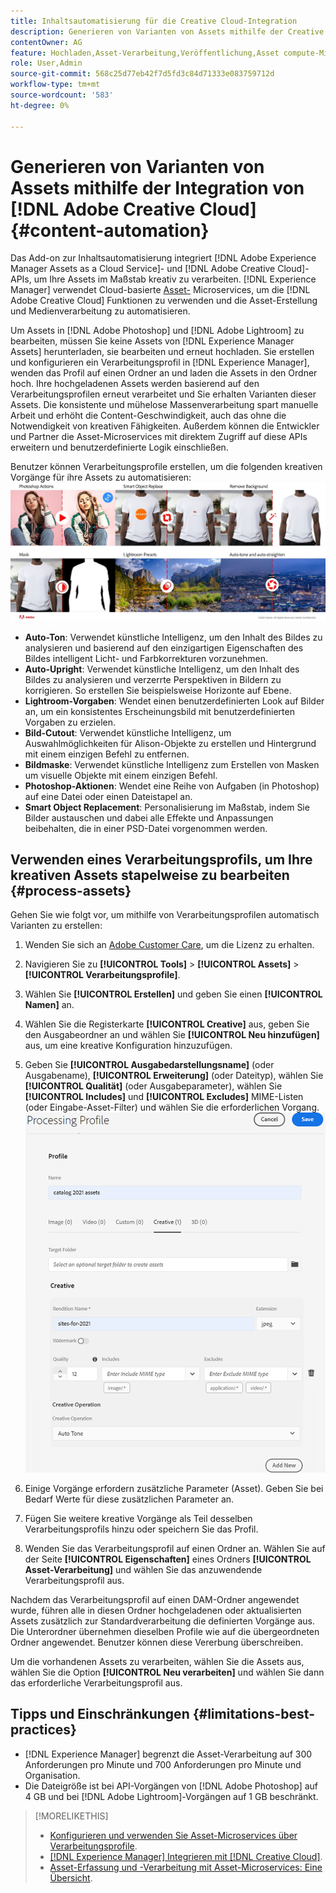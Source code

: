 ```yaml
---
title: Inhaltsautomatisierung für die Creative Cloud-Integration
description: Generieren von Varianten von Assets mithilfe der Creative Cloud-Integration
contentOwner: AG
feature: Hochladen,Asset-Verarbeitung,Veröffentlichung,Asset compute-Microservices,Workflow
role: User,Admin
source-git-commit: 568c25d77eb42f7d5fd3c84d71333e083759712d
workflow-type: tm+mt
source-wordcount: '583'
ht-degree: 0%

---
```



# Generieren von Varianten von Assets mithilfe der Integration von [!DNL Adobe Creative Cloud] {#content-automation}

Das Add-on zur Inhaltsautomatisierung integriert [!DNL Adobe Experience Manager Assets as a Cloud Service]- und [!DNL Adobe Creative Cloud]-APIs, um Ihre Assets im Maßstab kreativ zu verarbeiten. [!DNL Experience Manager] verwendet Cloud-basierte  [Asset-](/help/assets/asset-microservices-overview.md) Microservices, um die  [!DNL Adobe Creative Cloud] Funktionen zu verwenden und die Asset-Erstellung und Medienverarbeitung zu automatisieren.

Um Assets in [!DNL Adobe Photoshop] und [!DNL Adobe Lightroom] zu bearbeiten, müssen Sie keine Assets von [!DNL Experience Manager Assets] herunterladen, sie bearbeiten und erneut hochladen. Sie erstellen und konfigurieren ein Verarbeitungsprofil in [!DNL Experience Manager], wenden das Profil auf einen Ordner an und laden die Assets in den Ordner hoch. Ihre hochgeladenen Assets werden basierend auf den Verarbeitungsprofilen erneut verarbeitet und Sie erhalten Varianten dieser Assets. Die konsistente und mühelose Massenverarbeitung spart manuelle Arbeit und erhöht die Content-Geschwindigkeit, auch das ohne die Notwendigkeit von kreativen Fähigkeiten. Außerdem können die Entwickler und Partner die Asset-Microservices mit direktem Zugriff auf diese APIs erweitern und benutzerdefinierte Logik einschließen.

Benutzer können Verarbeitungsprofile erstellen, um die folgenden kreativen Vorgänge für ihre Assets zu automatisieren:\
![Automatisieren von Adobe Photoshop- und Adobe Lightroom-Vorgängen für Assets](assets/content-automation.png)
* **Auto-Ton**: Verwendet künstliche Intelligenz, um den Inhalt des Bildes zu analysieren und basierend auf den einzigartigen Eigenschaften des Bildes intelligent Licht- und Farbkorrekturen vorzunehmen.
* **Auto-Upright**: Verwendet künstliche Intelligenz, um den Inhalt des Bildes zu analysieren und verzerrte Perspektiven in Bildern zu korrigieren. So erstellen Sie beispielsweise Horizonte auf Ebene.
* **Lightroom-Vorgaben**: Wendet einen benutzerdefinierten Look auf Bilder an, um ein konsistentes Erscheinungsbild mit benutzerdefinierten Vorgaben zu erzielen.
* **Bild-Cutout**: Verwendet künstliche Intelligenz, um Auswahlmöglichkeiten für Alison-Objekte zu erstellen und Hintergrund mit einem einzigen Befehl zu entfernen.
* **Bildmaske**: Verwendet künstliche Intelligenz zum Erstellen von Masken um visuelle Objekte mit einem einzigen Befehl.
* **Photoshop-Aktionen**: Wendet eine Reihe von Aufgaben (in Photoshop) auf eine Datei oder einen Dateistapel an.
* **Smart Object Replacement**: Personalisierung im Maßstab, indem Sie Bilder austauschen und dabei alle Effekte und Anpassungen beibehalten, die in einer PSD-Datei vorgenommen werden.



## Verwenden eines Verarbeitungsprofils, um Ihre kreativen Assets stapelweise zu bearbeiten {#process-assets}

Gehen Sie wie folgt vor, um mithilfe von Verarbeitungsprofilen automatisch Varianten zu erstellen:

1. Wenden Sie sich an [Adobe Customer Care](https://experienceleague.adobe.com/#support), um die Lizenz zu erhalten.

1. Navigieren Sie zu **[!UICONTROL Tools]** > **[!UICONTROL Assets]** > **[!UICONTROL Verarbeitungsprofile]**.

1. Wählen Sie **[!UICONTROL Erstellen]** und geben Sie einen **[!UICONTROL Namen]** an.

1. Wählen Sie die Registerkarte **[!UICONTROL Creative]** aus, geben Sie den Ausgabeordner an und wählen Sie **[!UICONTROL Neu hinzufügen]** aus, um eine kreative Konfiguration hinzuzufügen.

1. Geben Sie **[!UICONTROL Ausgabedarstellungsname]** (oder Ausgabename), **[!UICONTROL Erweiterung]** (oder Dateityp), wählen Sie **[!UICONTROL Qualität]** (oder Ausgabeparameter), wählen Sie **[!UICONTROL Includes]** und **[!UICONTROL Excludes]** MIME-Listen (oder Eingabe-Asset-Filter) und wählen Sie die erforderlichen Vorgang.
   ![Kreativ-Registerkarte im Verarbeitungsprofil](assets/creative-processing-profile.png)

1. Einige Vorgänge erfordern zusätzliche Parameter (Asset). Geben Sie bei Bedarf Werte für diese zusätzlichen Parameter an.

1. Fügen Sie weitere kreative Vorgänge als Teil desselben Verarbeitungsprofils hinzu oder speichern Sie das Profil.

1. Wenden Sie das Verarbeitungsprofil auf einen Ordner an. Wählen Sie auf der Seite **[!UICONTROL Eigenschaften]** eines Ordners **[!UICONTROL Asset-Verarbeitung]** und wählen Sie das anzuwendende Verarbeitungsprofil aus.

Nachdem das Verarbeitungsprofil auf einen DAM-Ordner angewendet wurde, führen alle in diesen Ordner hochgeladenen oder aktualisierten Assets zusätzlich zur Standardverarbeitung die definierten Vorgänge aus. Die Unterordner übernehmen dieselben Profile wie auf die übergeordneten Ordner angewendet. Benutzer können diese Vererbung überschreiben.

Um die vorhandenen Assets zu verarbeiten, wählen Sie die Assets aus, wählen Sie die Option **[!UICONTROL Neu verarbeiten]** und wählen Sie dann das erforderliche Verarbeitungsprofil aus.

## Tipps und Einschränkungen {#limitations-best-practices}

* [!DNL Experience Manager] begrenzt die Asset-Verarbeitung auf 300 Anforderungen pro Minute und 700 Anforderungen pro Minute und Organisation.
* Die Dateigröße ist bei API-Vorgängen von [!DNL Adobe Photoshop] auf 4 GB und bei [!DNL Adobe Lightroom]-Vorgängen auf 1 GB beschränkt.

>[!MORELIKETHIS]
>
>* [Konfigurieren und verwenden Sie Asset-Microservices über Verarbeitungsprofile](/help/assets/asset-microservices-configure-and-use.md).
>* [ [!DNL Experience Manager] Integrieren mit [!DNL Creative Cloud]](/help/assets/aem-cc-integration-best-practices.md).
>* [Asset-Erfassung und -Verarbeitung mit Asset-Microservices: Eine Übersicht](/help/assets/asset-microservices-overview.md).

